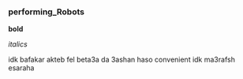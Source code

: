 ### **performing_Robots**

**bold**

*italics*

idk bafakar akteb fel beta3a da 3ashan
haso convenient idk ma3rafsh
esaraha
